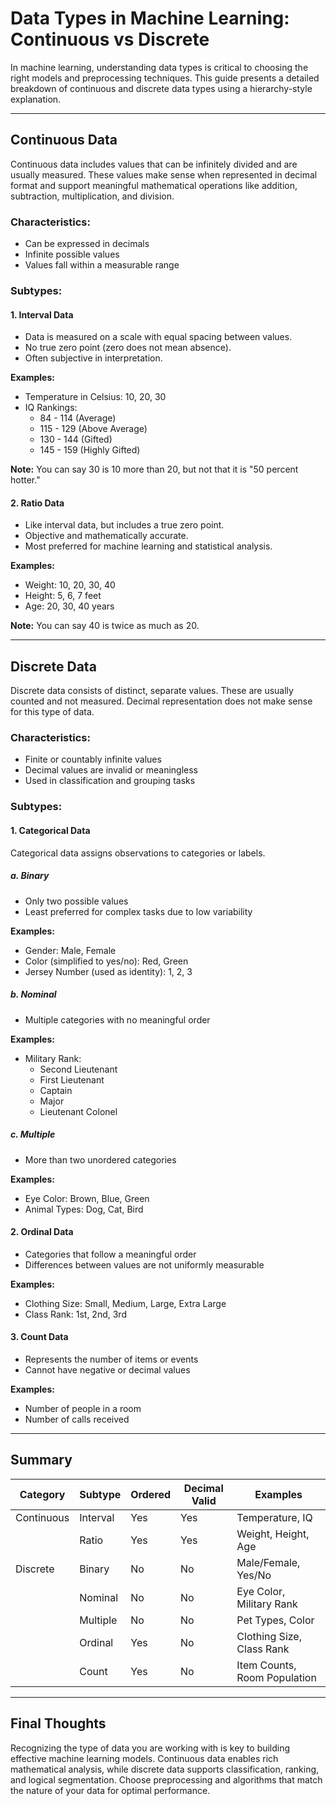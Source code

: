 # Data Types in Machine Learning: Continuous vs Discrete

In machine learning, understanding data types is critical to choosing the right models and preprocessing techniques. This guide presents a detailed breakdown of continuous and discrete data types using a hierarchy-style explanation.

---

## Continuous Data

Continuous data includes values that can be infinitely divided and are usually measured. These values make sense when represented in decimal format and support meaningful mathematical operations like addition, subtraction, multiplication, and division.

### Characteristics:
- Can be expressed in decimals
- Infinite possible values
- Values fall within a measurable range

### Subtypes:

#### 1. Interval Data
- Data is measured on a scale with equal spacing between values.
- No true zero point (zero does not mean absence).
- Often subjective in interpretation.

**Examples:**
- Temperature in Celsius: 10, 20, 30
- IQ Rankings:
  - 84 - 114 (Average)
  - 115 - 129 (Above Average)
  - 130 - 144 (Gifted)
  - 145 - 159 (Highly Gifted)

**Note:** You can say 30 is 10 more than 20, but not that it is "50 percent hotter."

#### 2. Ratio Data
- Like interval data, but includes a true zero point.
- Objective and mathematically accurate.
- Most preferred for machine learning and statistical analysis.

**Examples:**
- Weight: 10, 20, 30, 40
- Height: 5, 6, 7 feet
- Age: 20, 30, 40 years

**Note:** You can say 40 is twice as much as 20.

---

## Discrete Data

Discrete data consists of distinct, separate values. These are usually counted and not measured. Decimal representation does not make sense for this type of data.

### Characteristics:
- Finite or countably infinite values
- Decimal values are invalid or meaningless
- Used in classification and grouping tasks

### Subtypes:

#### 1. Categorical Data
Categorical data assigns observations to categories or labels.

##### a. Binary
- Only two possible values
- Least preferred for complex tasks due to low variability

**Examples:**
- Gender: Male, Female
- Color (simplified to yes/no): Red, Green
- Jersey Number (used as identity): 1, 2, 3

##### b. Nominal
- Multiple categories with no meaningful order

**Examples:**
- Military Rank:
  - Second Lieutenant
  - First Lieutenant
  - Captain
  - Major
  - Lieutenant Colonel

##### c. Multiple
- More than two unordered categories

**Examples:**
- Eye Color: Brown, Blue, Green
- Animal Types: Dog, Cat, Bird

#### 2. Ordinal Data
- Categories that follow a meaningful order
- Differences between values are not uniformly measurable

**Examples:**
- Clothing Size: Small, Medium, Large, Extra Large
- Class Rank: 1st, 2nd, 3rd

#### 3. Count Data
- Represents the number of items or events
- Cannot have negative or decimal values

**Examples:**
- Number of people in a room
- Number of calls received

---

## Summary

| Category      | Subtype     | Ordered | Decimal Valid | Examples                        |
|---------------|-------------|---------|---------------|---------------------------------|
| Continuous    | Interval    | Yes     | Yes           | Temperature, IQ                |
|               | Ratio       | Yes     | Yes           | Weight, Height, Age            |
| Discrete      | Binary      | No      | No            | Male/Female, Yes/No            |
|               | Nominal     | No      | No            | Eye Color, Military Rank       |
|               | Multiple    | No      | No            | Pet Types, Color               |
|               | Ordinal     | Yes     | No            | Clothing Size, Class Rank      |
|               | Count       | Yes     | No            | Item Counts, Room Population   |

---

## Final Thoughts

Recognizing the type of data you are working with is key to building effective machine learning models. Continuous data enables rich mathematical analysis, while discrete data supports classification, ranking, and logical segmentation. Choose preprocessing and algorithms that match the nature of your data for optimal performance.
